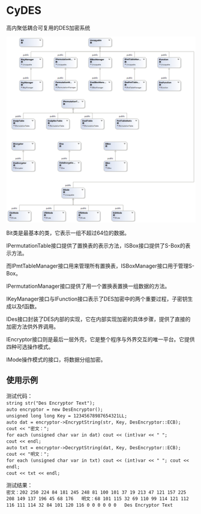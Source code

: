 CyDES
=====

高内聚低耦合可复用的DES加密系统  
  
  
![类视图](ClassDiagram.png)  
  
Bit类是最基本的类，它表示一组不超过64位的数据。  

IPermutationTable接口提供了置换表的表示方法，ISBox接口提供了S-Box的表示方法。  

而IPmtTableManager接口用来管理所有置换表，ISBoxManager接口用于管理S-Box。  

IPermutationManager接口提供了用一个置换表置换一组数据的方法。  

IKeyManager接口与IFunction接口表示了DES加密中的两个重要过程，子密钥生成以及f函数。  

IDes接口封装了DES内部的实现，它在内部实现加密的具体步骤，提供了直接的加密方法供外界调用。  

IEncryptor接口则是最后一层外壳，它是整个程序与外界交互的唯一平台。它提供四种可选操作模式。   
   
IMode操作模式的接口，将数据分组加密。  
  
   
使用示例  
----  
测试代码：  
		`string str("Des Encryptor Text");`  
		`auto encryptor = new DesEncryptor();`  
		`unsigned long long Key = 12345678987654321LL;`  
		`auto dat = encryptor->EncryptString(str, Key, DesEncryptor::ECB);`  
		`cout << "密文：";`  
		`for each (unsigned char var in dat) cout << (int)var << " ";`  
		`cout << endl;`  
		`auto txt = encryptor->DecryptString(dat, Key, DesEncryptor::ECB);`  
		`cout << "明文：";`  
		`for each (unsigned char var in txt) cout << (int)var << " "; cout << endl;`  
		`cout << txt << endl;`  

测试结果：  
`
密文：202 250 224 84 181 245 248 81 100 101 37 19 213 47 121 157 225 208 149 137 196 45 68 176  
明文：68 101 115 32 69 110 99 114 121 112 116 111 114 32 84 101 120 116 0 0 0 0 0 0  
Des Encryptor Text    
`
